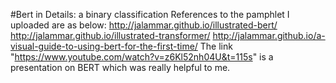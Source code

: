 #Bert in Details: a binary classification
References to the pamphlet I uploaded are as below:
http://jalammar.github.io/illustrated-bert/
http://jalammar.github.io/illustrated-transformer/
http://jalammar.github.io/a-visual-guide-to-using-bert-for-the-first-time/
The link "https://www.youtube.com/watch?v=z6Kl52nh04U&t=115s" is a presentation on BERT which was really helpful to me.
